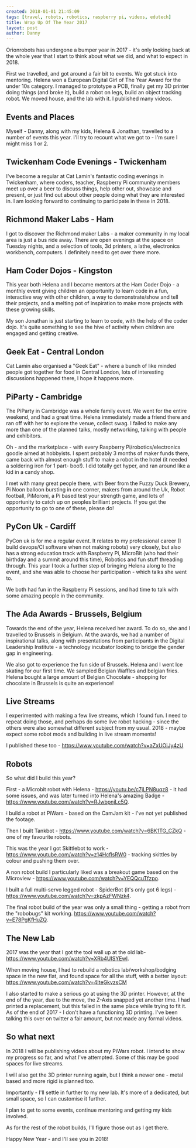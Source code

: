 ```yaml
---
created: 2018-01-01 21:45:09
tags: [travel, robots, robotics, raspberry pi, videos, edutech]
title: Wrap Up Of The Year 2017
layout: post
author: Danny
---
```

Orionrobots has undergone a bumper year in 2017 - it's only looking back at the whole year that I start to think about what we did, and what to expect in 2018.

First we travelled, and got around a fair bit to events. We got stuck into mentoring. Helena won a European Digital Girl of The Year Award for the under 10s category. I managed to prototype a PCB, finally get my 3D printer doing things (and broke it), build a robot on legs, build an object tracking robot. We moved house, and the lab with it. I published many videos.

## Events and Places

Myself - Danny, along with my kids, Helena & Jonathan, travelled to a number of events this year. I'll try to recount what we got to - I'm sure I might miss 1 or 2.

## Twickenham Code Evenings - Twickenham

I've become a regular at Cat Lamin's fantastic coding evenings in Twickenham, where coders, teacher, Raspberry Pi community members meet up over a beer to discuss things, help other out, showcase and present, or just find out about other people doing what they are interested in. I am looking forward to continuing to participate in these in 2018.

## Richmond Maker Labs - Ham

I got to discover the Richmond maker Labs - a maker community in my local area is just a bus ride away. There are open evenings at the space on Tuesday nights, and a selection of tools, 3d printers, a lathe, electronics workbench, computers. I definitely need to get over there more.

## Ham Coder Dojos - Kingston

This year both Helena and I became mentors at the Ham Coder Dojo - a monthly event giving children an opportunity to learn code in a fun, interactive way with other children, a way to demonstrate/show and tell their projects, and a melting pot of inspiration to make more projects with these growing skills.

My son Jonathan is just starting to learn to code, with the help of the coder dojo. It's quite something to see the hive of activity when children are engaged and getting creative.

## Geek Eat - Central London

Cat Lamin also organised a "Geek Eat" - where a bunch of like minded people got together for food in Central London, lots of interesting discussions happened there, I hope it happens more.

## PiParty - Cambridge

The PiParty in Cambridge was a whole family event. We went for the entire weekend, and had a great time.
Helena immediately made a friend there and ran off with her to explore the venue, collect swag.
I failed to make any more than one of the planned talks, mostly networking, talking with people and exhibitors.

Oh - and the marketplace - with every Raspberry Pi/robotics/electronics goodie aimed at hobbyists. I spent probably 3 months of maker funds there, came back with almost enough stuff to make a robot in the hotel (it needed a soldering iron for 1 part- boo!). I did totally get hyper, and ran around like a kid in a candy shop.

I met with many great people there, with Beer from the Fuzzy Duck Brewery, Pi Noon balloon bursting in one corner, makers from around the Uk, Robot football, PiMoroni, a Pi based test your strength game, and lots of opportunity to catch up on peoples brilliant projects. If you get the opportunity to go to one of these, please do!

## PyCon Uk - Cardiff

PyCon uk is for me a regular event. It relates to my professional career (I build devops/CI software when not making robots) very closely, but also has a strong education track with Raspberry Pi, MicroBit (who had their birthday and a summit around this time), Robotics and fun stuff threading through. This year I took a further step of bringing Helena along to the event, and she was able to choose her participation - which talks she went to.

We both had fun in the Raspberry Pi sessions, and had time to talk with some amazing people in the community.

## The Ada Awards - Brussels, Belgium

Towards the end of the year, Helena received her award. To do so, she and I travelled to Brussels in Belgium.
At the awards, we had a number of inspirational talks, along with presentations from participants in the Digital Leadership Institute - a technology incubator looking to bridge the gender gap in engineering.

We also got to experience the fun side of Brussels. Helena and I went Ice skating for our first time. We sampled Belgian Waffles and belgian fries. Helena bought a large amount of Belgian Chocolate - shopping for chocolate in Brussels is quite an experience!

## Live Streams

I experimented with making a few live streams, which I found fun. I need to repeat doing those, and perhaps do some live robot hacking - since the others were also somewhat different subject from my usual. 2018 - maybe expect some robot mods and building in live stream moments!

I published these too - <https://www.youtube.com/watch?v=aZxUOiJy4zU>

## Robots

So what did I build this year?

First - a Microbit robot with Helena - <https://youtu.be/c7jLPN8uqz8> - it had some issues, and was later turned into Helena's amazing Badge - <https://www.youtube.com/watch?v=RJwbpnjLc5Q>.

I build a robot at PiWars - based on the CamJam kit - I've not yet published the footage.

Then I built Tankbot - <https://www.youtube.com/watch?v=6BK1TG_CZkQ> - one of my favourite robots.

This was the year I got Skittlebot to work - <https://www.youtube.com/watch?v=z14HcflsRW0> - tracking skittles by colour and pushing them over.

A non robot build I particularly liked was a breakout game based on the Microview - <https://www.youtube.com/watch?v=YEQQcuTfzpo>.

I built a full multi-servo legged robot - SpiderBot (it's only got 6 legs) - <https://www.youtube.com/watch?v=zkpAzFWNzk4>.

The final robot build of the year was only a small thing - getting a robot from the "robobugs" kit working. <https://www.youtube.com/watch?v=E78PgKfHuZQ>.

## The New Lab

2017 was the year that I got the tool wall up at the old lab- <https://www.youtube.com/watch?v=XRb4UISYEwI>.

When moving house, I had to rebuild a robotics lab/workshop/bodging space in the new flat, and found space for all the stuff, with a better layout: <https://www.youtube.com/watch?v=4IteGkvzsCM>

I also started to make a serious go at using the 3D printer. However, at the end of the year, due to the move, the Z-Axis snapped yet another time. I had printed a replacement, but this failed in the same place while trying to fit it. As of the end of 2017 - I don't have a functioning 3D printing. I've been talking this over on twitter a fair amount, but not made any formal videos.

## So what next

In 2018 I will be publishing videos about my PiWars robot. I intend to show my progress so far, and what I've attempted.
Some of this may be good spaces for live streams.

I will also get the 3D printer running again, but I think a newer one - metal based and more rigid is planned too.

Importantly - I'll settle in further to my new lab. It's more of a dedicated, but small space, so I can customise it further.

I plan to get to some events, continue mentoring and getting my kids involved.

As for the rest of the robot builds, I'll figure those out as I get there.

Happy New Year - and I'll see you in 2018!
